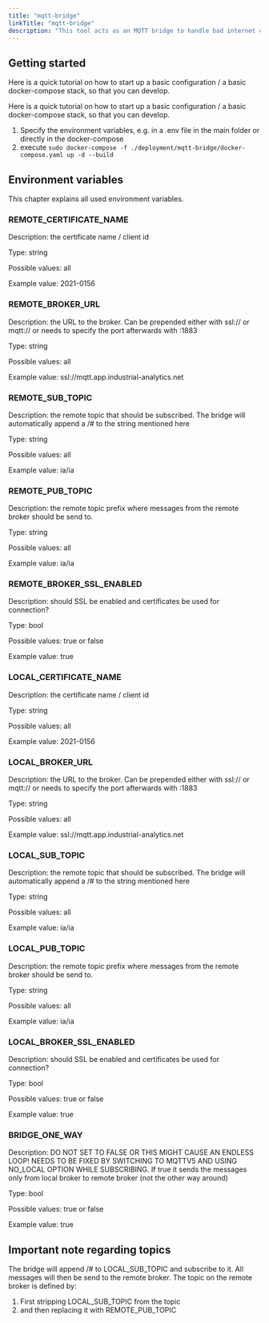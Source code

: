 ```yaml
---
title: "mqtt-bridge"
linkTitle: "mqtt-bridge"
description: "This tool acts as an MQTT bridge to handle bad internet connections."
---
```


## Getting started

Here is a quick tutorial on how to start up a basic configuration / a basic docker-compose stack, so that you can develop.

Here is a quick tutorial on how to start up a basic configuration / a basic docker-compose stack, so that you can develop.

1. Specify the environment variables, e.g. in a .env file in the main folder or directly in the docker-compose
2. execute `sudo docker-compose -f ./deployment/mqtt-bridge/docker-compose.yaml up -d --build`

## Environment variables

This chapter explains all used environment variables.

### REMOTE_CERTIFICATE_NAME

Description: the certificate name / client id

Type: string

Possible values: all

Example value: 2021-0156

### REMOTE_BROKER_URL 

Description: the URL to the broker. Can be prepended either with ssl:// or mqtt:// or needs to specify the port afterwards with :1883 

Type: string

Possible values: all

Example value: ssl://mqtt.app.industrial-analytics.net

### REMOTE_SUB_TOPIC 

Description: the remote topic that should be subscribed. The bridge will automatically append a /# to the string mentioned here

Type: string

Possible values: all

Example value: ia/ia 

### REMOTE_PUB_TOPIC 

Description: the remote topic prefix where messages from the remote broker should be send to.

Type: string

Possible values: all

Example value: ia/ia 

### REMOTE_BROKER_SSL_ENABLED

Description: should SSL be enabled and certificates be used for connection? 

Type: bool 

Possible values: true or false 

Example value: true 

### LOCAL_CERTIFICATE_NAME

Description: the certificate name / client id

Type: string

Possible values: all

Example value: 2021-0156

### LOCAL_BROKER_URL 

Description: the URL to the broker. Can be prepended either with ssl:// or mqtt:// or needs to specify the port afterwards with :1883 

Type: string

Possible values: all

Example value: ssl://mqtt.app.industrial-analytics.net

### LOCAL_SUB_TOPIC 

Description: the remote topic that should be subscribed. The bridge will automatically append a /# to the string mentioned here

Type: string

Possible values: all

Example value: ia/ia 

### LOCAL_PUB_TOPIC 

Description: the remote topic prefix where messages from the remote broker should be send to.

Type: string

Possible values: all

Example value: ia/ia 

### LOCAL_BROKER_SSL_ENABLED

Description: should SSL be enabled and certificates be used for connection? 

Type: bool 

Possible values: true or false 

Example value: true 

### BRIDGE_ONE_WAY

Description: DO NOT SET TO FALSE OR THIS MIGHT CAUSE AN ENDLESS LOOP! NEEDS TO BE FIXED BY SWITCHING TO MQTTV5 AND USING NO_LOCAL OPTION WHILE SUBSCRIBING. If true it sends the messages only from local broker to remote broker (not the other way around) 

Type: bool 

Possible values: true or false 

Example value: true 

## Important note regarding topics

The bridge will append /# to LOCAL_SUB_TOPIC and subscribe to it. All messages will then be send to the remote broker. The topic on the remote broker is defined by:
1. First stripping LOCAL_SUB_TOPIC from the topic
2. and then replacing it with REMOTE_PUB_TOPIC

